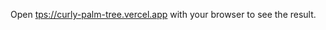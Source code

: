Open [tps://curly-palm-tree.vercel.app](tps://curly-palm-tree.vercel.app) with your browser to see the result.
